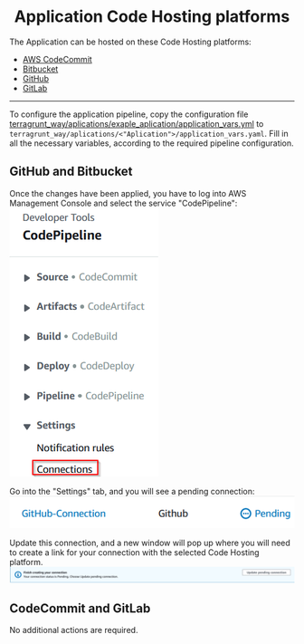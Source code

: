 <h1 align="center"> Application Code Hosting platforms </h1> 

The Application can be hosted on these Code Hosting platforms:
* [AWS CodeCommit](./app-vcs.md#codeCommit-and-GitLab)
* [Bitbucket](./app-vcs.md#gitHub-and-Bitbucket)
* [GitHub](./app-vcs.md#gitHub-and-Bitbucket)
* [GitLab](./app-vcs.md#codeCommit-andGitLab)

<hr>

To configure the application pipeline, copy the configuration file [terragrunt_way/aplications/exaple_aplication/application_vars.yml](../terragrunt_way/applications/example_application/application_vars.yml) to `terragrunt_way/aplications/<"Aplication">/application_vars.yaml`.
Fill in all the necessary variables, according to the required pipeline configuration.


## GitHub and Bitbucket 

Once the changes have been applied, you have to log into AWS Management Console and select the service "CodePipeline":  
![aws_console](pic/aws_console_codestarconnection.png)

Go into the "Settings" tab, and you will see a pending connection:  
![pending_connection](pic/codestar_pending_connection.png)

Update this connection, and a new window will pop up where you will need to create a link for your connection with the selected Code Hosting platform.  
![updating_connection](pic/codestar_update_connection.png)

## CodeCommit and GitLab 
No additional actions are required.